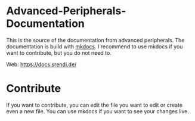 # Advanced-Peripherals-Documentation

This is the source of the documentation from advanced peripherals.
The documentation is build with [mkdocs](https://www.mkdocs.org). 
I recommend to use mkdocs if you want to contribute, but you do not need to.

Web: https://docs.srendi.de/

# Contribute

If you want to contribute, you can edit the file you want to edit or create even a new file.
You can use mkdocs if you want to see your changes live.
